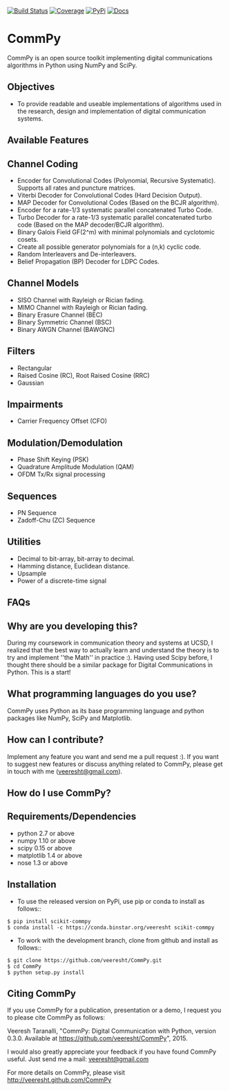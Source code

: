 

[![Build Status](https://secure.travis-ci.org/veeresht/CommPy.svg?branch=master)](https://secure.travis-ci.org/veeresht/CommPy)
[![Coverage](https://coveralls.io/repos/veeresht/CommPy/badge.svg)](https://coveralls.io/r/veeresht/CommPy)
[![PyPi](https://badge.fury.io/py/scikit-commpy.svg)](https://badge.fury.io/py/scikit-commpy)
[![Docs](https://readthedocs.org/projects/commpy/badge/?version=latest)](http://commpy.readthedocs.io/en/latest/?badge=latest)

CommPy
======

CommPy is an open source toolkit implementing digital communications algorithms
in Python using NumPy and SciPy.

Objectives
----------
- To provide readable and useable implementations of algorithms used in the research, design and implementation of digital communication systems.

Available Features
------------------
Channel Coding
--------------
- Encoder for Convolutional Codes (Polynomial, Recursive Systematic). Supports all rates and puncture matrices.
- Viterbi Decoder for Convolutional Codes (Hard Decision Output).
- MAP Decoder for Convolutional Codes (Based on the BCJR algorithm).
- Encoder for a rate-1/3 systematic parallel concatenated Turbo Code.
- Turbo Decoder for a rate-1/3 systematic parallel concatenated turbo code (Based on the MAP decoder/BCJR algorithm).
- Binary Galois Field GF(2^m) with minimal polynomials and cyclotomic cosets.
- Create all possible generator polynomials for a (n,k) cyclic code.
- Random Interleavers and De-interleavers.
- Belief Propagation (BP) Decoder for LDPC Codes.

Channel Models
--------------
- SISO Channel with Rayleigh or Rician fading.
- MIMO Channel with Rayleigh or Rician fading.
- Binary Erasure Channel (BEC)
- Binary Symmetric Channel (BSC)
- Binary AWGN Channel (BAWGNC)

Filters
-------
- Rectangular
- Raised Cosine (RC), Root Raised Cosine (RRC)
- Gaussian

Impairments
-----------
- Carrier Frequency Offset (CFO)

Modulation/Demodulation
-----------------------
- Phase Shift Keying (PSK)
- Quadrature Amplitude Modulation (QAM)
- OFDM Tx/Rx signal processing

Sequences
---------
- PN Sequence
- Zadoff-Chu (ZC) Sequence

Utilities
---------
- Decimal to bit-array, bit-array to decimal.
- Hamming distance, Euclidean distance.
- Upsample
- Power of a discrete-time signal

FAQs
----
Why are you developing this?
----------------------------
During my coursework in communication theory and systems at UCSD, I realized that the best way to actually learn and understand the theory is to try and implement ''the Math'' in practice :). Having used Scipy before, I thought there should be a similar package for Digital Communications in Python. This is a start!

What programming languages do you use?
--------------------------------------
CommPy uses Python as its base programming language and python packages like NumPy, SciPy and Matplotlib.

How can I contribute?
---------------------
Implement any feature you want and send me a pull request :). If you want to suggest new features or discuss anything related to CommPy, please get in touch with me (veeresht@gmail.com).

How do I use CommPy?
--------------------
Requirements/Dependencies
-------------------------
- python 2.7 or above
- numpy 1.10 or above
- scipy 0.15 or above
- matplotlib 1.4 or above
- nose 1.3 or above

Installation
------------

- To use the released version on PyPi, use pip or conda to install as follows::
```
$ pip install scikit-commpy
$ conda install -c https://conda.binstar.org/veeresht scikit-commpy
```
- To work with the development branch, clone from github and install as follows::
```
$ git clone https://github.com/veeresht/CommPy.git
$ cd CommPy
$ python setup.py install
```

Citing CommPy
-------------
If you use CommPy for a publication, presentation or a demo, I request you to please cite CommPy as follows:

Veeresh Taranalli, "CommPy: Digital Communication with Python, version 0.3.0. Available at https://github.com/veeresht/CommPy", 2015.

I would also greatly appreciate your feedback if you have found CommPy useful. Just send me a mail: veeresht@gmail.com

For more details on CommPy, please visit http://veeresht.github.com/CommPy
